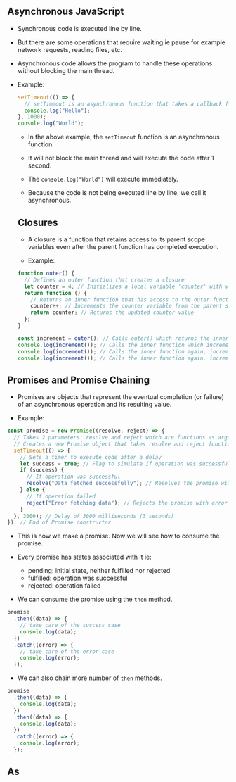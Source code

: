 ## Asynchronous JavaScript

- Synchronous code is executed line by line.
- But there are some operations that require waiting ie pause for example network requests, reading files, etc.
- Asynchronous code allows the program to handle these operations without blocking the main thread.

- Example:

  ```javascript
  setTimeout(() => {
    // setTimeout is an asynchronous function that takes a callback function and a delay in milliseconds as arguments
    console.log("Hello");
  }, 1000);
  console.log("World");
  ```

  - In the above example, the `setTimeout` function is an asynchronous function.
  - It will not block the main thread and will execute the code after 1 second.
  - The `console.log("World")` will execute immediately.

  - Because the code is not being executed line by line, we call it asynchronous.

  ## Closures

  - A closure is a function that retains access to its parent scope variables even after the parent function has completed execution.

  - Example:

  ```javascript
  function outer() {
    // Defines an outer function that creates a closure
    let counter = 4; // Initializes a local variable 'counter' with value 4
    return function () {
      // Returns an inner function that has access to the outer function's variables
      counter++; // Increments the counter variable from the parent scope
      return counter; // Returns the updated counter value
    };
  }

  const increment = outer(); // Calls outer() which returns the inner function and assigns it to 'increment'
  console.log(increment()); // Calls the inner function which increments counter to 5 and returns it
  console.log(increment()); // Calls the inner function again, increments counter to 6 and returns it
  console.log(increment()); // Calls the inner function again, increments counter to 7 and returns it
  ```

## Promises and Promise Chaining

- Promises are objects that represent the eventual completion (or failure) of an asynchronous operation and its resulting value.

- Example:

```javascript
const promise = new Promise((resolve, reject) => {
  // Takes 2 parameters: resolve and reject which are functions as arguments
  // Creates a new Promise object that takes resolve and reject functions as parameters
  setTimeout(() => {
    // Sets a timer to execute code after a delay
    let success = true; // Flag to simulate if operation was successful
    if (success) {
      // If operation was successful
      resolve("Data fetched successfully"); // Resolves the promise with success message
    } else {
      // If operation failed
      reject("Error fetching data"); // Rejects the promise with error message
    }
  }, 3000); // Delay of 3000 milliseconds (3 seconds)
}); // End of Promise constructor
```

- This is how we make a promise. Now we will see how to consume the promise.
- Every promise has states associated with it ie:

  - pending: initial state, neither fulfilled nor rejected
  - fulfilled: operation was successful
  - rejected: operation failed

- We can consume the promise using the `then` method.

```javascript
promise
  .then((data) => {
    // take care of the success case
    console.log(data);
  })
  .catch((error) => {
    // take care of the error case
    console.log(error);
  });
```

- We can also chain more number of `then` methods.

```javascript
promise
  .then((data) => {
    console.log(data);
  })
  .then((data) => {
    console.log(data);
  })
  .catch((error) => {
    console.log(error);
  });
```

## As
